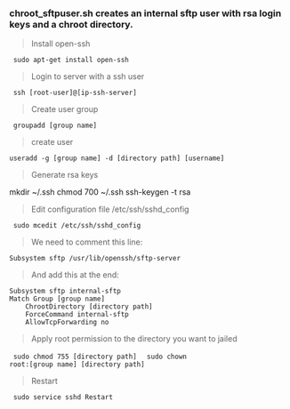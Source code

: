 
### chroot_sftpuser.sh creates an internal sftp user with rsa login keys and a chroot directory. 


> Install open-ssh

<code> sudo apt-get install open-ssh </code>

> Login to server with a ssh user

<code> ssh [root-user]@[ip-ssh-server] </code>

> Create user group

<code> groupadd [group name] </code>

> create user

<code>useradd -g [group name] -d [directory path] [username] </code>

> Generate rsa keys

mkdir ~/.ssh
chmod 700 ~/.ssh
ssh-keygen -t rsa

> Edit configuration file /etc/ssh/sshd_config

<code> sudo mcedit /etc/ssh/sshd_config</code>

> We need to comment this line:

    Subsystem sftp /usr/lib/openssh/sftp-server

> And add this at the end:

    Subsystem sftp internal-sftp
    Match Group [group name]
        ChrootDirectory [directory path]
        ForceCommand internal-sftp
        AllowTcpForwarding no

> Apply root permission to the directory you want to jailed
 
<code> sudo chmod 755 [directory path] </code>
<code> sudo chown root:[group name] [directory path] </code>

> Restart

<code> sudo service sshd Restart</code>

